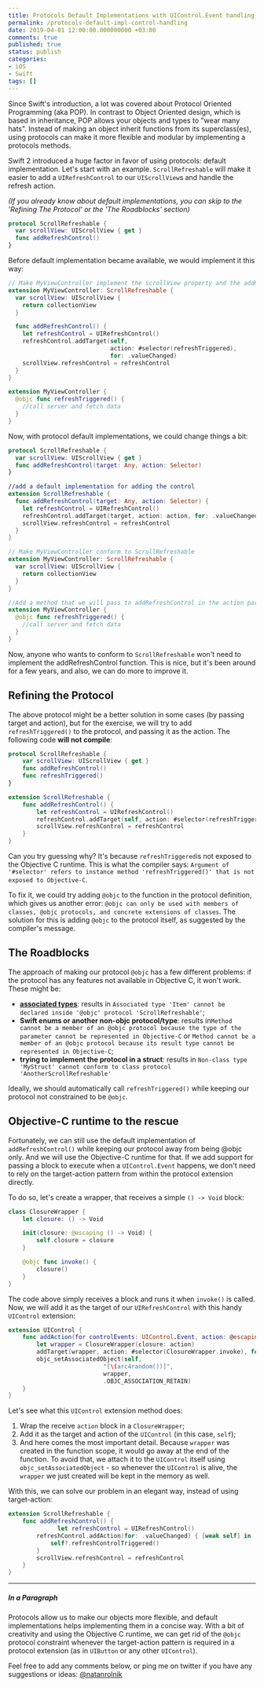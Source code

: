 ```yaml
---
title: Protocols Default Implementations with UIControl.Event handling
permalink: /protocols-default-impl-control-handling
date: 2019-04-01 12:00:00.000000000 +03:00
comments: true
published: true
status: publish
categories:
- iOS
- Swift
tags: []
---
```


Since Swift's introduction, a lot was covered about Protocol Oriented Programming (aka POP). In contrast to Object Oriented design, which is based in inheritance, POP allows your objects and types to "wear many hats". Instead of making an object inherit functions from its superclass(es), using protocols can make it more flexible and modular by implementing a protocols methods.

Swift 2 introduced a huge factor in favor of using protocols: default implementation. Let's start with an example. `ScrollRefreshable` will make it easier to add a `UIRefreshControl` to our `UIScrollView`s and handle the refresh action.

*(If you already know about default implementations, you can skip to the 'Refining The Protocol' or the 'The Roadblocks' section)*

```swift
protocol ScrollRefreshable {
  var scrollView: UIScrollView { get }
  func addRefreshControl()
}
```

Before default implementation became available, we would implement it this way:

```swift
// Make MyViewController implement the scrollView property and the addRefreshControl method
extension MyViewController: ScrollRefreshable {
  var scrollView: UIScrollView {
    return collectionView
  }

  func addRefreshControl() {
    let refreshControl = UIRefreshControl()
    refreshControl.addTarget(self,
                             action: #selector(refreshTriggered),
                             for: .valueChanged)
    scrollView.refreshControl = refreshControl
  }
}

extension MyViewController {
  @objc func refreshTriggered() {
    //call server and fetch data
  }
}
```

Now, with protocol default implementations, we could change things a bit:

```swift
protocol ScrollRefreshable {
  var scrollView: UIScrollView { get }
  func addRefreshControl(target: Any, action: Selector)
}

//add a default implementation for adding the control
extension ScrollRefreshable {
  func addRefreshControl(target: Any, action: Selector) {
    let refreshControl = UIRefreshControl()
    refreshControl.addTarget(target, action: action, for: .valueChanged)
    scrollView.refreshControl = refreshControl
  }
}

// Make MyViewController conform to ScrollRefreshable
extension MyViewController: ScrollRefreshable {
  var scrollView: UIScrollView {
    return collectionView
  }
}

//Add a method that we will pass to addRefreshControl in the action parameter
extension MyViewController {
  @objc func refreshTriggered() {
    //call server and fetch data
  }
}
```

Now, anyone who wants to conform to `ScrollRefreshable` won't need to implement the addRefreshControl function. This is nice, but it's been around for a few years, and also, we can do more to improve it.

## Refining the Protocol

The above protocol might be a better solution in some cases (by passing target and action), but for the exercise, we will try to add `refreshTriggered()` to the protocol, and passing it as the action. The following code **will not compile**:

```swift
protocol ScrollRefreshable {
    var scrollView: UIScrollView { get }
    func addRefreshControl()
    func refreshTriggered()
}

extension ScrollRefreshable {
    func addRefreshControl() {
        let refreshControl = UIRefreshControl()
        refreshControl.addTarget(self, action: #selector(refreshTriggered), for: .valueChanged) //DOESN'T COMPILE
        scrollView.refreshControl = refreshControl
    }
}
```

Can you try guessing why? It's because `refreshTriggered`is not exposed to the Objective C runtime. This is what the compiler says: `Argument of '#selector' refers to instance method 'refreshTriggered()' that is not exposed to Objective-C`.

To fix it, we could try adding `@objc` to the function in the protocol definition, which gives us another error: `@objc can only be used with members of classes, @objc protocols, and concrete extensions of classes`.  The solution for this is adding `@objc` to the protocol itself, as suggested by the compiler's message.

## The Roadblocks

The approach of making our protocol `@objc` has a few different problems: if the protocol has any features not available in Objective C, it won't work. These might be:

*  [**associated types**](https://www.hackingwithswift.com/example-code/language/what-is-a-protocol-associated-type): results in `Associated type 'Item' cannot be declared inside '@objc' protocol 'ScrollRefreshable'`;
* **Swift enums or another non-objc protocol/type**: results in`Method cannot be a member of an @objc protocol because the type of the parameter cannot be represented in Objective-C` or `Method cannot be a member of an @objc protocol because its result type cannot be represented in Objective-C`;
* **trying to implement the protocol in a struct**: results in `Non-class type 'MyStruct' cannot conform to class protocol 'AnotherScrollRefreshable'`

Ideally, we should automatically call `refreshTriggered()` while keeping our protocol not constrained to be `@objc`.

## Objective-C runtime to the rescue

Fortunately, we can still use the default implementation of `addRefreshControl()` while keeping our protocol away from being @objc only. And we will use the Objective-C runtime for that. If we add support for passing a block to execute when a `UIControl.Event` happens, we don't need to rely on the target-action pattern from within the protocol extension directly.

To do so, let's create a wrapper, that receives a simple `() -> Void` block:

```swift
class ClosureWrapper {
    let closure: () -> Void

    init(closure: @escaping () -> Void) {
        self.closure = closure
    }

    @objc func invoke() {
        closure()
    }
}
```

The code above simply receives a block and runs it when `invoke()` is called. Now, we will add it as the target of our `UIRefreshControl` with this handy `UIControl` extension:

```swift
extension UIControl {
    func addAction(for controlEvents: UIControl.Event, action: @escaping () -> Void) {
        let wrapper = ClosureWrapper(closure: action)
        addTarget(wrapper, action: #selector(ClosureWrapper.invoke), for: controlEvents)
        objc_setAssociatedObject(self,
                           "[\(arc4random())]",
                           wrapper,
                           .OBJC_ASSOCIATION_RETAIN)
    }
}
```

Let's see what this `UIControl` extension method does:

1. Wrap the receive `action` block in a `ClosureWrapper`;
2. Add it as the target and action of the `UIControl` (in this case, `self`);
3. And here comes the most important detail. Because `wrapper` was created in the function scope, it would go away at the end of the function. To avoid that, we attach it to the `UIControl` itself using `objc_setAssociatedObject` - so whenever the `UIControl` is alive, the `wrapper` we just created will be kept in the memory as well.

With this, we can solve our problem in an elegant way, instead of using target-action:

```swift
extension ScrollRefreshable {
    func addRefreshControl() {
              let refreshControl = UIRefreshControl()
        refreshControl.addAction(for: .valueChanged) { [weak self] in
            self?.refreshControlTriggered()
        }
        scrollView.refreshControl = refreshControl
    }
}
```

------

##### In a Paragraph

Protocols allow us to make our objects more flexible, and default implementations helps implementing them in a concise way. With a bit of creativity and using the Objective C runtime, we can get rid of the `@objc` protocol constraint whenever the target-action pattern is required in a protocol extension (as in  `UIButton` or any other `UIControl`).

Feel free to add any comments below, or ping me on twitter if you have any suggestions or ideas: [@natanrolnik](https://twitter.com/natanrolnik)
